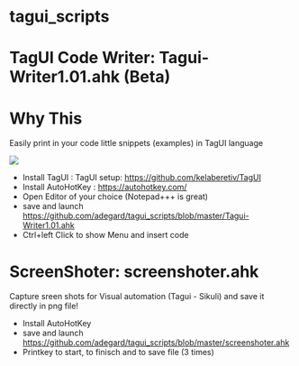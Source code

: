 # tagui_scripts

<h1>TagUI Code Writer:  Tagui-Writer1.01.ahk (Beta)</h1>

# Why This 
Easily print in your code little snippets (examples) in TagUI language

<img src="https://raw.githubusercontent.com/adegard/tagui_scripts/master/20180510123237.png"  align="center">

- Install TagUI : TagUI setup: https://github.com/kelaberetiv/TagUI 
- Install AutoHotKey : https://autohotkey.com/
- Open Editor of your choice (Notepad+++ is great)
- save and launch https://github.com/adegard/tagui_scripts/blob/master/Tagui-Writer1.01.ahk
- Ctrl+left Click to show Menu and insert code



<h1>ScreenShoter:  screenshoter.ahk </h1>
Capture sreen shots for Visual automation (Tagui - Sikuli)  and save it directly in png file!

- Install AutoHotKey
- save and launch https://github.com/adegard/tagui_scripts/blob/master/screenshoter.ahk
- Printkey to start, to finisch and to save file (3 times)
